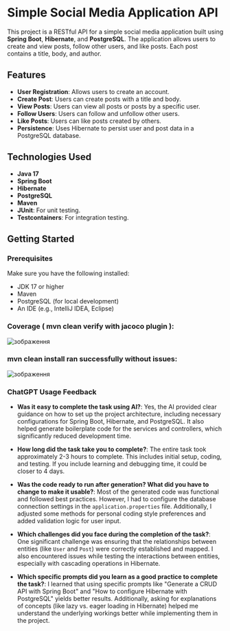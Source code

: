 # Simple Social Media Application API

This project is a RESTful API for a simple social media application built using **Spring Boot**, **Hibernate**, and **PostgreSQL**. The application allows users to create and view posts, follow other users, and like posts. Each post contains a title, body, and author.

## Features

- **User Registration**: Allows users to create an account.
- **Create Post**: Users can create posts with a title and body.
- **View Posts**: Users can view all posts or posts by a specific user.
- **Follow Users**: Users can follow and unfollow other users.
- **Like Posts**: Users can like posts created by others.
- **Persistence**: Uses Hibernate to persist user and post data in a PostgreSQL database.

## Technologies Used

- **Java 17**
- **Spring Boot**
- **Hibernate**
- **PostgreSQL**
- **Maven**
- **JUnit**: For unit testing.
- **Testcontainers**: For integration testing.

## Getting Started

### Prerequisites
Make sure you have the following installed:

- JDK 17 or higher
- Maven
- PostgreSQL (for local development)
- An IDE (e.g., IntelliJ IDEA, Eclipse)


### Coverage ( mvn clean verify with jacoco plugin ): 
![зображення](https://github.com/user-attachments/assets/04901011-ca2f-4fbc-a91a-6b038edddb12)

### mvn clean install ran successfully without issues: 
![зображення](https://github.com/user-attachments/assets/69ebcad3-738c-4981-a41f-53ca3bda2ce3)


### ChatGPT Usage Feedback

- **Was it easy to complete the task using AI?**: 
  Yes, the AI provided clear guidance on how to set up the project architecture, including necessary configurations for Spring Boot, Hibernate, and PostgreSQL. It also helped generate boilerplate code for the services and controllers, which significantly reduced development time.

- **How long did the task take you to complete?**: 
  The entire task took approximately 2-3 hours to complete. This includes initial setup, coding, and testing. If you include learning and debugging time, it could be closer to 4 days.

- **Was the code ready to run after generation? What did you have to change to make it usable?**: 
  Most of the generated code was functional and followed best practices. However, I had to configure the database connection settings in the `application.properties` file. Additionally, I adjusted some methods for personal coding style preferences and added validation logic for user input.

- **Which challenges did you face during the completion of the task?**: 
  One significant challenge was ensuring that the relationships between entities (like `User` and `Post`) were correctly established and mapped. I also encountered issues while testing the interactions between entities, especially with cascading operations in Hibernate.

- **Which specific prompts did you learn as a good practice to complete the task?**: 
  I learned that using specific prompts like "Generate a CRUD API with Spring Boot" and "How to configure Hibernate with PostgreSQL" yields better results. Additionally, asking for explanations of concepts (like lazy vs. eager loading in Hibernate) helped me understand the underlying workings better while implementing them in the project.
